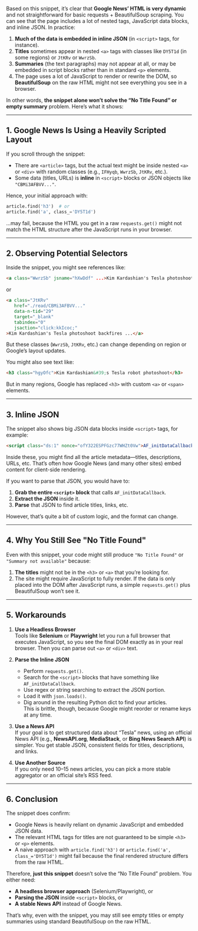 Based on this snippet, it’s clear that **Google News’ HTML is very dynamic** and not straightforward for basic requests + BeautifulSoup scraping. You can see that the page includes a lot of nested tags, JavaScript data blocks, and inline JSON. In practice:

1. **Much of the data is embedded in inline JSON** (in `<script>` tags, for instance).
2. **Titles** sometimes appear in nested `<a>` tags with classes like `DY5T1d` (in some regions) or `JtKRv` or `WwrzSb`.
3. **Summaries** (the text paragraphs) may not appear at all, or may be embedded in script blocks rather than in standard `<p>` elements.
4. The page uses a lot of JavaScript to render or rewrite the DOM, so **BeautifulSoup** on the raw HTML might not see everything you see in a browser.

In other words, **the snippet alone won’t solve the “No Title Found” or empty summary** problem. Here’s what it shows:

---

## 1. Google News Is Using a Heavily Scripted Layout

If you scroll through the snippet:

- There are `<article>` tags, but the actual text might be inside nested `<a>` or `<div>` with random classes (e.g., `IFHyqb`, `WwrzSb`, `JtKRv`, etc.).  
- Some data (titles, URLs) is **inline** in `<script>` blocks or JSON objects like `"CBMi3AFBVV..."`.  

Hence, your initial approach with:
```python
article.find('h3')  # or
article.find('a', class_='DY5T1d')
```
…may fail, because the HTML you get in a raw `requests.get()` might not match the HTML structure after the JavaScript runs in your browser.

---

## 2. Observing Potential Selectors

Inside the snippet, you might see references like:
```html
<a class="WwrzSb" jsname="hXwDdf" ...>Kim Kardashian's Tesla photoshoot backfires ...</a>
```
or
```html
<a class="JtKRv"
   href="./read/CBMi3AFBVV..."
   data-n-tid="29"
   target="_blank"
   tabindex="0"
   jsaction="click:kkIcoc;"
>Kim Kardashian's Tesla photoshoot backfires ...</a>
```
But these classes (`WwrzSb`, `JtKRv`, etc.) can change depending on region or Google’s layout updates.  

You might also see text like:
```html
<h3 class="hgyOfc">Kim Kardashian&#39;s Tesla robot photoshoot</h3>
```
But in many regions, Google has replaced `<h3>` with custom `<a>` or `<span>` elements.  

---

## 3. Inline JSON

The snippet also shows big JSON data blocks inside `<script>` tags, for example:
```html
<script class="ds:1" nonce="ofY322ESPFGzc77WHZt0Vw">AF_initDataCallback({...})</script>
```
Inside these, you might find all the article metadata—titles, descriptions, URLs, etc. That’s often how Google News (and many other sites) embed content for client-side rendering.  

If you want to parse that JSON, you would have to:

1. **Grab the entire `<script>` block** that calls `AF_initDataCallback`.  
2. **Extract the JSON** inside it.  
3. **Parse** that JSON to find article titles, links, etc.  

However, that’s quite a bit of custom logic, and the format can change.  

---

## 4. Why You Still See "No Title Found"

Even with this snippet, your code might still produce `"No Title Found"` or `"Summary not available"` because:

1. **The titles** might not be in the `<h3>` or `<a>` that you’re looking for.  
2. The site might require JavaScript to fully render. If the data is only placed into the DOM after JavaScript runs, a simple `requests.get()` plus BeautifulSoup won’t see it.  

---

## 5. Workarounds

1. **Use a Headless Browser**  
   Tools like **Selenium** or **Playwright** let you run a full browser that executes JavaScript, so you see the final DOM exactly as in your real browser. Then you can parse out `<a>` or `<div>` text.  

2. **Parse the Inline JSON**  
   - Perform `requests.get()`.  
   - Search for the `<script>` blocks that have something like `AF_initDataCallback`.  
   - Use regex or string searching to extract the JSON portion.  
   - Load it with `json.loads()`.  
   - Dig around in the resulting Python dict to find your articles.  
   This is brittle, though, because Google might reorder or rename keys at any time.  

3. **Use a News API**  
   If your goal is to get structured data about “Tesla” news, using an official News API (e.g., **NewsAPI.org**, **MediaStack**, or **Bing News Search API**) is simpler. You get stable JSON, consistent fields for titles, descriptions, and links.  

4. **Use Another Source**  
   If you only need 10–15 news articles, you can pick a more stable aggregator or an official site’s RSS feed.  

---

## 6. Conclusion

The snippet does confirm:

- Google News is heavily reliant on dynamic JavaScript and embedded JSON data.
- The relevant HTML tags for titles are not guaranteed to be simple `<h3>` or `<p>` elements.  
- A naive approach with `article.find('h3')` or `article.find('a', class_='DY5T1d')` might fail because the final rendered structure differs from the raw HTML.

Therefore, **just this snippet** doesn’t solve the “No Title Found” problem. You either need:

- **A headless browser approach** (Selenium/Playwright), or  
- **Parsing the JSON** inside `<script>` blocks, or  
- **A stable News API** instead of Google News.  

That’s why, even with the snippet, you may still see empty titles or empty summaries using standard BeautifulSoup on the raw HTML.